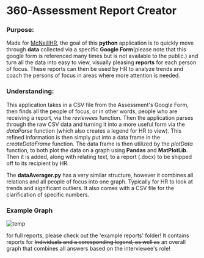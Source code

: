 # 360-Assessment Report Creator
### Purpose:
Made for [McNeillHR](https://www.legacyhr.ca/), the goal of this **python** application is to quickly move through **data** collected via a specific **Google Form**(please note that this google form is referenced many times but is not available to the public.) and turn all the data into easy to view, visually pleasing **reports** for each person of focus. These reports can then be used by HR to analyze trends and coach the persons of focus in areas where more attention is needed.
### Understanding:

This application takes in a CSV file from the Assessment's Google Form, then finds all the people of focus, or in other words, people who are receiving a report, via the *reviewees* function.
Then the application parses through the raw CSV data and turning it into a more useful form via the *dataParse* function (which also creates a legend for HR to view). 
This refined information is then simply put into a data frame in the *createDataFrame* function. 
The data frame is then utilized by the *plotData* function, to both plot the data on a graph using **Pandas** and **MatPlotLib**. Then it is added, along with relating text, to a report (.docx) to be shipped off to its recipient by HR.

The **dataAverager.py** has a very similar structure, however it combines all relations and all people of focus into one graph. Typically for HR to look at trends and significant outliers. It also comes with a CSV file for the clarification of specific numbers.
### Example Graph
![temp](https://user-images.githubusercontent.com/57197353/141396685-33279d9a-a76d-4720-9b47-c6892ee5219b.jpg)

for full reports, please check out the 'example reports' folder! It contains reports for ~~Individuals and a coresponding legend, as well as~~ an overall graph that combines all answers based on the interviewee's role!
